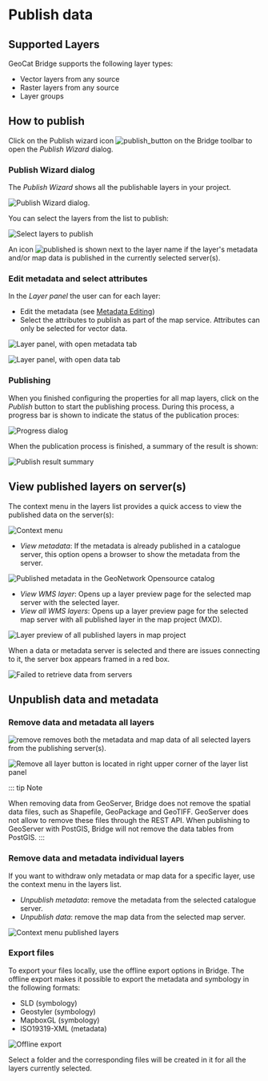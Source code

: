 # Publish data


## Supported Layers

GeoCat Bridge supports the following layer types:

-   Vector layers from any source
-   Raster layers from any source
-   Layer groups

## How to publish

Click on the Publish wizard icon ![publish_button](./img/publish_button.png) on the
Bridge toolbar to open the *Publish Wizard* dialog.

### Publish Wizard dialog

The *Publish Wizard* shows all the publishable layers in your project.

![Publish Wizard dialog.](./img/publish_layers1.png)

You can select the layers from the list to publish:

![Select layers to publish](./img/publish_layers2.png)

An icon ![published](./img/published.png) is shown next to the layer name
if the layer\'s metadata and/or map data is published in the currently
selected server(s).

### Edit metadata and select attributes

In the *Layer panel* the user can for each layer:

-   Edit the metadata (see
    [Metadata Editing](8_metadata_editing))
-   Select the attributes to publish as part of the map service.
    Attributes can only be selected for vector data.

![Layer panel, with open metadata tab](./img/publish_layers3.png)

![Layer panel, with open data tab](./img/publish_layers4.png)


### Publishing

When you finished configuring the properties for all map layers, click
on the *Publish* button to start the publishing process. During this
process, a progress bar is shown to indicate the status of the
publication proces:

![Progress dialog](./img/publish_layers5.png)

When the publication process is finished, a summary of the result is
shown:

![Publish result summary](./img/publish_layers_report.png)

## View published layers on server(s)


The context menu in the layers list provides a quick access to view the
published data on the server(s):

![Context menu](./img/publish_layers_context_menu.png)

-   *View metadata*: If the metadata is already published in a catalogue
    server, this option opens a browser to show the metadata from the
    server.

![Published metadata in the GeoNetwork Opensource catalog](./img/preview_gnmetadata.png)

-   *View WMS layer*: Opens up a layer preview page for the selected map
    server with the selected layer.
-   *View all WMS layers*: Opens up a layer preview page for the
    selected map server with all published layer in the map project
    (MXD).

![Layer preview of all published layers in map project](./img/preview_layers.png)

When a data or metadata server is selected and there are issues connecting to it, the server
box appears framed in a red box.

![Failed to retrieve data from servers](./img/retrievingFailed.png)

Unpublish data and metadata
---------------------------

### Remove data and metadata all layers

![remove](./img/remove.png) removes both the metadata and map data of all
selected layers from the publishing server(s).

![Remove all layer button is located in right upper corner of the layer list panel](./img/remove_all.png)

::: tip Note

When removing data from GeoServer, Bridge does not remove the spatial
data files, such as Shapefile, GeoPackage and GeoTIFF. GeoServer does
not allow to remove these files through the REST API. When publishing to
GeoServer with PostGIS, Bridge will not remove the data tables from
PostGIS.
:::

### Remove data and metadata individual layers

If you want to withdraw only metadata or map data for a specific layer,
use the context menu in the layers list.

-   *Unpublish metadata*: remove the metadata from the selected
    catalogue server.
-   *Unpublish data*: remove the map data from the selected map server.

![Context menu published layers](./img/publish_layers_context_menu.png)

### Export files

To export your files locally, use the offline export options in Bridge.
The offline export makes it possible to export the metadata and
symbology in the following formats:

-   SLD (symbology)
-   Geostyler (symbology)
-   MapboxGL (symbology)
-   ISO19319-XML (metadata)

![Offline export](./img/offline_export.png)

Select a folder and the corresponding files will be created in it for
all the layers currently selected.

